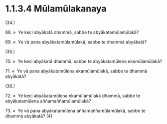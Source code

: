 # 1.1.3.4 Mūlamūlakanaya

(34.)

68\. »  Ye keci abyākatā dhammā, sabbe te abyākatamūlamūlakā?

69\. «  Ye vā pana abyākatamūlamūlakā, sabbe te dhammā abyākatā?

(35.)

70\. »  Ye keci abyākatā dhammā, sabbe te abyākatamūlena ekamūlamūlakā?

71\. «  Ye vā pana abyākatamūlena ekamūlamūlakā, sabbe te dhammā abyākatā?

(36.)

72\. »  Ye keci abyākatamūlena ekamūlamūlakā dhammā, sabbe te abyākatamūlena aññamaññamūlamūlakā?

73\. «  Ye vā pana abyākatamūlena aññamaññamūlamūlakā, sabbe te dhammā abyākatā? (4)
